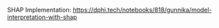 <p>SHAP Implementation:&nbsp;<a href="https://dphi.tech/notebooks/818/gunnika/model-interpretation-with-shap" target="_blank">https://dphi.tech/notebooks/818/gunnika/model-interpretation-with-shap</a></p>